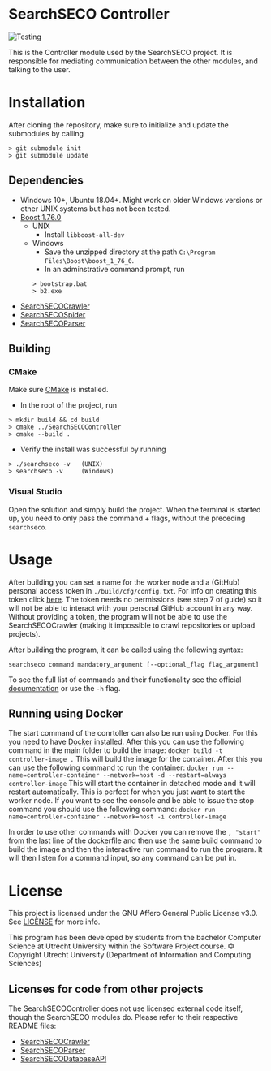 # SearchSECO Controller
![Testing](https://github.com/SecureSECO/SearchSECOController/actions/workflows/testing.yml/badge.svg)

This is the Controller module used by the SearchSECO project. It is responsible for mediating communication between the other modules, and talking to the user. 

# Installation
After cloning the repository, make sure to initialize and update the submodules by calling 
```
> git submodule init 
> git submodule update
```

## Dependencies
- Windows 10+, Ubuntu 18.04+. Might work on older Windows versions or other UNIX systems but has not been tested.
- [Boost 1.76.0](https://www.boost.org/users/download/)
   - UNIX
      - Install `libboost-all-dev`
   - Windows
      - Save the unzipped directory at the path `C:\Program Files\Boost\boost_1_76_0`.
      - In an adminstrative command prompt, run 
      ```
      > bootstrap.bat
      > b2.exe
      ```
- [SearchSECOCrawler](https://github.com/SecureSECO/SearchSECOCrawler)
- [SearchSECOSpider](https://github.com/SecureSECO/SearchSECOSpider)
- [SearchSECOParser](https://github.com/SecureSECO/SearchSECOParser)

## Building
### CMake
Make sure [CMake](https://cmake.org/download) is installed.
- In the root of the project, run
```
> mkdir build && cd build
> cmake ../SearchSECOController
> cmake --build .
```
- Verify the install was successful by running
```
> ./searchseco -v   (UNIX)
> searchseco -v     (Windows)
```

### Visual Studio
Open the solution and simply build the project. When the terminal is started up, you need to only pass the command + flags, without the preceding `searchseco`.

# Usage
After building you can set a name for the worker node and a (GitHub) personal access token in `./build/cfg/config.txt`. For info on creating this token click [here](https://docs.github.com/en/github/authenticating-to-github/keeping-your-account-and-data-secure/creating-a-personal-access-token). The token needs no permissions (see step 7 of guide) so it will not be able to interact with your personal GitHub account in any way. Without providing a token, the program will not be able to use the SearchSECOCrawler (making it impossible to crawl repositories or upload projects).

After building the program, it can be called using the following syntax:  
```
searchseco command mandatory_argument [--optional_flag flag_argument]
``` 
To see the full list of commands and their functionality see the official [documentation](./Documentation/Documentation.pdf) or use the `-h` flag.

## Running using Docker
The start command of the conrtoller can also be run using Docker. For this you need to have [Docker](https://docs.docker.com/get-docker/) installed. After this you can use the following command in the main folder to build the image:
`docker build -t controller-image .`
This will build the image for the container. After this you can use the following command to run the container:
`docker run --name=controller-container --network=host -d --restart=always controller-image`
This will start the container in detached mode and it will restart automatically. This is perfect for when you just want to start the worker node. If you want to see the console and be able to issue the stop command you should use the following command:
`docker run --name=controller-container --network=host -i controller-image`

In order to use other commands with Docker you can remove the `, "start"` from the last line of the dockerfile and then use the same build command to build the image and then the interactive run command to run the program. It will then listen for a command input, so any command can be put in.

# License

This project is licensed under the GNU Affero General Public License v3.0. See [LICENSE](LICENSE) for more info.

This program has been developed by students from the bachelor Computer Science at Utrecht University within the Software Project course.
© Copyright Utrecht University (Department of Information and Computing Sciences)

## Licenses for code from other projects

The SearchSECOController does not use licensed external code itself, though the SearchSECO modules do. Please refer to their respective README files:

* [SearchSECOCrawler](https://github.com/SecureSECO/SearchSECOCrawler#licenses-for-code-from-other-projects)
* [SearchSECOParser](https://github.com/SecureSECO/SearchSECOParser#licenses-for-code-from-other-projects)
* [SearchSECODatabaseAPI](https://github.com/SecureSECO/SearchSECODatabaseAPI#licenses-for-code-from-other-projects)
